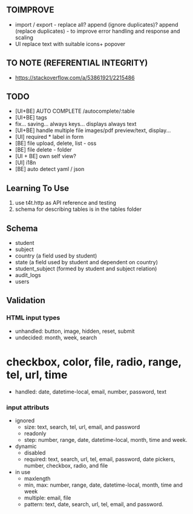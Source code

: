## TOIMPROVE

- import / export - replace all? append (ignore duplicates)? append (replace duplicates) - to improve error handling and response and scaling
- UI replace text with suitable icons+ popover

## TO NOTE (REFERENTIAL INTEGRITY)

- https://stackoverflow.com/a/53861921/2215486

## TODO

- [UI+BE] AUTO COMPLETE /autocomplete/:table
- [UI+BE] tags
- fix... saving... always keys... displays always text
- [UI+BE] handle multiple file images/pdf preview/text, display...
- [UI] required * label in form
- [BE] file upload, delete, list - oss
- [BE] file delete - folder
- [UI + BE] own self view?
- [UI] i18n
- [BE] auto detect yaml / json



## Learning To Use

1. use t4t.http as API reference and testing
2. schema for describing tables is in the tables folder

## Schema

- student
- subject
- country (a field used by student)
- state (a field used by student and dependent on country)
- student_subject (formed by student and subject relation)
- audit_logs
- users

## Validation

### HTML input types

- unhandled: button, image, hidden, reset, submit
- undecided: month, week, search
# checkbox, color, file, radio, range, tel, url, time
- handled: date, datetime-local, email, number, password, text

### input attributs
- ignored
  - size: text, search, tel, url, email, and password
  - readonly
  - step: number, range, date, datetime-local, month, time and week.
- dynamic
  - disabled
  - required: text, search, url, tel, email, password, date pickers, number, checkbox, radio, and file
- in use
  - maxlength
  - min, max: number, range, date, datetime-local, month, time and week
  - multiple: email, file
  - pattern: text, date, search, url, tel, email, and password.

